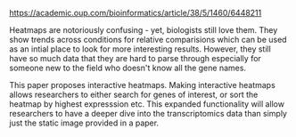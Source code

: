 https://academic.oup.com/bioinformatics/article/38/5/1460/6448211

Heatmaps are notoriously confusing - yet, biologists still love them. They show trends across conditions for relative comparisions which can be used as an intial place to look for more interesting results. However, they still have so much data that they are hard to parse through especially for someone new to the field who doesn't know all the gene names. 

This paper proposes interactive heatmaps. Making interactive heatmaps allows researchers to either search for genes of interest, or sort the heatmap by highest expresssion etc. This expanded functionality will allow researchers to have a deeper dive into the transcriptomics data than simply just the static image provided in a paper.
